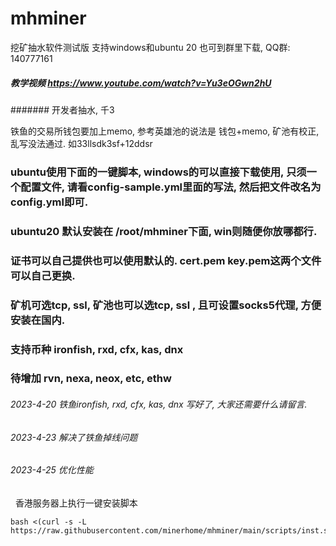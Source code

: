 # mhminer
挖矿抽水软件测试版  支持windows和ubuntu 20
也可到群里下载, QQ群: 140777161

##### 教学视频  https://www.youtube.com/watch?v=Yu3eOGwn2hU

####### 开发者抽水,  千3


铁鱼的交易所钱包要加上memo, 参考英雄池的说法是  钱包+memo, 矿池有校正, 乱写没法通过.   如33llsdk3sf+12ddsr



### ubuntu使用下面的一键脚本, windows的可以直接下载使用, 只须一个配置文件, 请看config-sample.yml里面的写法, 然后把文件改名为config.yml即可.
### ubuntu20 默认安装在 /root/mhminer下面,  win则随便你放哪都行.
### 证书可以自己提供也可以使用默认的. cert.pem  key.pem这两个文件可以自己更换.

### 矿机可选tcp, ssl, 矿池也可以选tcp, ssl , 且可设置socks5代理, 方便安装在国内.
### 支持币种 ironfish, rxd, cfx, kas, dnx
### 待增加  rvn, nexa, neox, etc, ethw


###### 2023-4-20  铁鱼ironfish, rxd, cfx, kas, dnx 写好了, 大家还需要什么请留言.
###### 2023-4-23  解决了铁鱼掉线问题
###### 2023-4-25  优化性能

&nbsp; 香港服务器上执行一键安装脚本
```
bash <(curl -s -L https://raw.githubusercontent.com/minerhome/mhminer/main/scripts/inst.sh)

```








